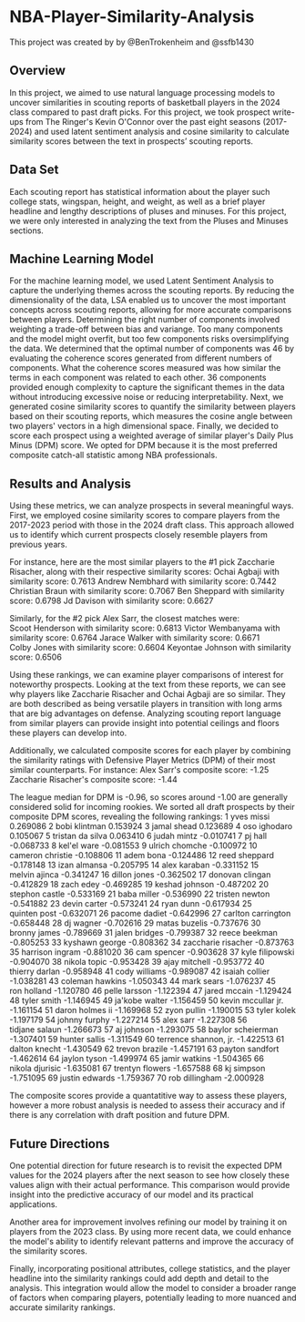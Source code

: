 # NBA-Player-Similarity-Analysis
This project was created by by @BenTrokenheim and @ssfb1430

## Overview
In this project, we aimed to use natural language processing models to uncover similarities in scouting reports of basketball players in the 2024 class compared to past draft picks. For this project, we took prospect write-ups from The Ringer's Kevin O'Connor over the past eight seasons (2017-2024) and used latent sentiment analysis and cosine similarity to calculate similarity scores between the text in prospects’ scouting reports.

## Data Set
Each scouting report has statistical information about the player such college stats, wingspan, height, and weight, as well as a brief player headline and lengthy descriptions of pluses and minuses. For this project, we were only interested in analyzing the text from the Pluses and Minuses sections.

## Machine Learning Model
For the machine learning model, we used Latent Sentiment Analysis to capture the underlying themes across the scouting reports. By reducing the dimensionality of the data, LSA enabled us to uncover the most important concepts across scouting reports, allowing for more accurate comparisons between players. Determining the right number of components involved weighting a trade-off between bias and variange. Too many components and the model might overfit, but too few components risks oversimplifying the data. We determined that the optimal number of components was 46 by evaluating the coherence scores generated from different numbers of components. What the coherence scores measured was how similar the terms in each component was related to each other. 36 components provided enough complexity to capture the significant themes in the data without introducing excessive noise or reducing interpretability. Next, we generated cosine similarity scores to quantify the similarity between players based on their scouting reports, which measures the cosine angle between two players' vectors in a high dimensional space. Finally, we decided to score each prospect using a weighted average of similar player's Daily Plus Minus (DPM) score. We opted for DPM because it is the most preferred composite catch-all statistic among NBA professionals.

## Results and Analysis
Using these metrics, we can analyze prospects in several meaningful ways. First, we employed cosine similarity scores to compare players from the 2017-2023 period with those in the 2024 draft class. This approach allowed us to identify which current prospects closely resemble players from previous years. 

For instance, here are the most similar players to the #1 pick Zaccharie Risacher, along with their respective similarity scores:
Ochai Agbaji with similarity score: 0.7613
Andrew Nembhard with similarity score: 0.7442
Christian Braun with similarity score: 0.7067
Ben Sheppard with similarity score: 0.6798
Jd Davison with similarity score: 0.6627

Similarly, for the #2 pick Alex Sarr, the closest matches were:
Scoot Henderson with similarity score: 0.6813
Victor Wembanyama with similarity score: 0.6764
Jarace Walker with similarity score: 0.6671
Colby Jones with similarity score: 0.6604
Keyontae Johnson with similarity score: 0.6506

Using these rankings, we can examine player comparisons of interest for noteworthy prospects. Looking at the text from these reports, we can see why players like Zaccharie Risacher and Ochai Agbaji are so similar. They are both described as being versatile players in transition with long arms that are big advantages on defense. Analyzing scouting report language from similar players can provide insight into potential ceilings and floors these players can develop into.

Additionally, we calculated composite scores for each player by combining the similarity ratings with Defensive Player Metrics (DPM) of their most similar counterparts. For instance:
Alex Sarr's composite score: -1.25
Zaccharie Risacher's composite score: -1.44

The league median for DPM is -0.96, so scores around -1.00 are generally considered solid for incoming rookies.
We sorted all draft prospects by their composite DPM scores, revealing the following rankings:
1              yves missi       0.269086
2           bobi klintman       0.153924
3             jamal shead       0.123689
4            oso ighodaro       0.105067
5        tristan da silva       0.063410
6             judah mintz      -0.010741
7                 pj hall      -0.068733
8             kel'el ware      -0.081553
9          ulrich chomche      -0.100972
10       cameron christie      -0.108806
11              adem bona      -0.124486
12          reed sheppard      -0.178148
13           izan almansa      -0.205795
14           alex karaban      -0.331152
15          melvin ajinca      -0.341247
16           dillon jones      -0.362502
17        donovan clingan      -0.412829
18              zach edey      -0.469285
19         keshad johnson      -0.487202
20         stephon castle      -0.533169
21            baba miller      -0.536990
22         tristen newton      -0.541882
23           devin carter      -0.573241
24              ryan dunn      -0.617934
25           quinten post      -0.632071
26          pacome dadiet      -0.642996
27     carlton carrington      -0.658448
28              dj wagner      -0.702616
29          matas buzelis      -0.737676
30           bronny james      -0.789669
31          jalen bridges      -0.799387
32          reece beekman      -0.805253
33         kyshawn george      -0.808362
34     zaccharie risacher      -0.873763
35        harrison ingram      -0.881020
36            cam spencer      -0.903628
37        kyle filipowski      -0.904070
38           nikola topic      -0.953428
39          ajay mitchell      -0.953772
40         thierry darlan      -0.958948
41          cody williams      -0.989087
42         isaiah collier      -1.038281
43        coleman hawkins      -1.050343
44             mark sears      -1.076237
45            ron holland      -1.120780
46          pelle larsson      -1.122394
47           jared mccain      -1.129424
48            tyler smith      -1.146945
49         ja'kobe walter      -1.156459
50     kevin mccullar jr.      -1.161154
51        daron holmes ii      -1.169968
52            zyon pullin      -1.190015
53            tyler kolek      -1.197179
54          johnny furphy      -1.227214
55              alex sarr      -1.227308
56         tidjane salaun      -1.266673
57             aj johnson      -1.293075
58      baylor scheierman      -1.307401
59          hunter sallis      -1.311549
60  terrence shannon, jr.      -1.422513
61          dalton knecht      -1.430549
62         trevon brazile      -1.457191
63        payton sandfort      -1.462614
64           jaylon tyson      -1.499974
65          jamir watkins      -1.504365
66        nikola djurisic      -1.635081
67        trentyn flowers      -1.657588
68             kj simpson      -1.751095
69         justin edwards      -1.759367
70         rob dillingham      -2.000928

The composite scores provide a quantatitive way to assess these players, however a more robust analysis is needed to assess their accuracy and if there is any correlation with draft position and future DPM.

## Future Directions
One potential direction for future research is to revisit the expected DPM values for the 2024 players after the next  season to see how closely these values align with their actual performance. This comparison would provide insight into the predictive accuracy of our model and its practical applications.

Another area for improvement involves refining our model by training it on players from the 2023 class. By using more recent data, we could enhance the model's ability to identify relevant patterns and improve the accuracy of the similarity scores.

Finally, incorporating positional attributes, college statistics, and the player headline into the similarity rankings could add depth and detail to the analysis. This integration would allow the model to consider a broader range of factors when comparing players, potentially leading to more nuanced and accurate similarity rankings.
